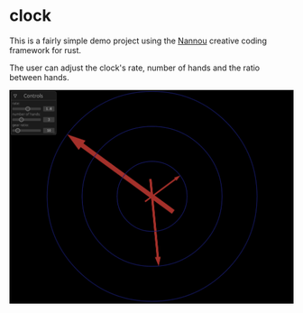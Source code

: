 # clock

This is a fairly simple demo project using the [Nannou](https://nannou.cc) creative coding framework for rust. 

The user can adjust the clock's rate, number of hands and the ratio between hands.

![Screenshot 2022-12-07 at 11.45.47](screenshot.png)